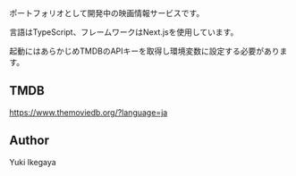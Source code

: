 ポートフォリオとして開発中の映画情報サービスです。

言語はTypeScript、フレームワークはNext.jsを使用しています。

起動にはあらかじめTMDBのAPIキーを取得し環境変数に設定する必要があります。

## TMDB
https://www.themoviedb.org/?language=ja

## Author
Yuki Ikegaya
